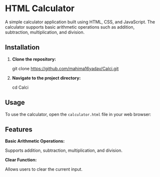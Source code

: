 # HTML Calculator

A simple calculator application built using HTML, CSS, and JavaScript. The calculator supports basic arithmetic operations such as addition, subtraction, multiplication, and division.

## Installation

1. **Clone the repository:**

    git clone https://github.com/mahima16yadav/Calci.git

2. **Navigate to the project directory:**

    cd Calci

## Usage

To use the calculator, open the `calculator.html` file in your web browser:

## Features

**Basic Arithmetic Operations:**

Supports addition, subtraction, multiplication, and division.

**Clear Function:**

Allows users to clear the current input.
